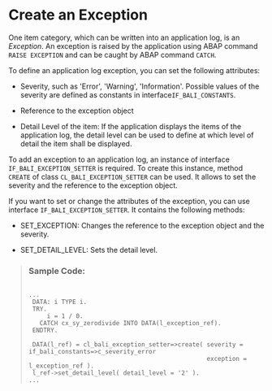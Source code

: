 <!-- loio9a82de715db141ad8593244ffde35402 -->

# Create an Exception

One item category, which can be written into an application log, is an *Exception*. An exception is raised by the application using ABAP command `RAISE EXCEPTION` and can be caught by ABAP command `CATCH`.

To define an application log exception, you can set the following attributes:

-   Severity, such as 'Error', 'Warning', 'Information'. Possible values of the severity are defined as constants in interface`IF_BALI_CONSTANTS`.

-   Reference to the exception object

-   Detail Level of the item: If the application displays the items of the application log, the detail level can be used to define at which level of detail the item shall be displayed.


To add an exception to an application log, an instance of interface `IF_BALI_EXCEPTION_SETTER` is required. To create this instance, method `CREATE` of class `CL_BALI_EXCEPTION_SETTER` can be used. It allows to set the severity and the reference to the exception object.

If you want to set or change the attributes of the exception, you can use interface `IF_BALI_EXCEPTION_SETTER`. It contains the following methods:

-   SET\_EXCEPTION: Changes the reference to the exception object and the severity.

-   SET\_DETAIL\_LEVEL: Sets the detail level.


> ### Sample Code:  
> ```
> 
> ...
>  DATA: i TYPE i.
>  TRY.
>      i = 1 / 0.
>    CATCH cx_sy_zerodivide INTO DATA(l_exception_ref).
>  ENDTRY.
> 
>  DATA(l_ref) = cl_bali_exception_setter=>create( severity = if_bali_constants=>c_severity_error
>                                                  exception = l_exception_ref ).
>  l_ref->set_detail_level( detail_level = '2' ).
> ...
> ```

